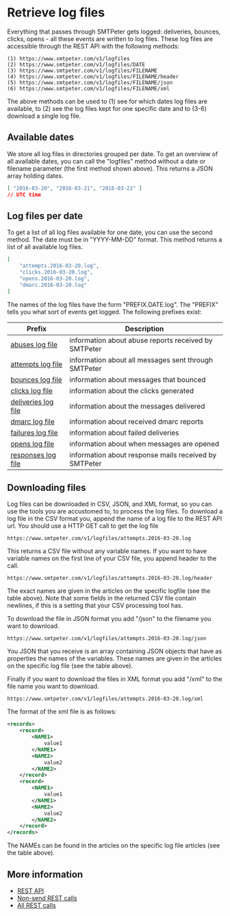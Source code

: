 # Retrieve log files

Everything that passes through SMTPeter gets logged: deliveries, bounces,
clicks, opens - all these events are written to log files. These log
files are accessible through the REST API with the following methods:

```text
(1) https://www.smtpeter.com/v1/logfiles
(2) https://www.smtpeter.com/v1/logfiles/DATE
(3) https://www.smtpeter.com/v1/logfiles/FILENAME
(4) https://www.smtpeter.com/v1/logfiles/FILENAME/header
(5) https://www.smtpeter.com/v1/logfiles/FILENAME/json
(6) https://www.smtpeter.com/v1/logfiles/FILENAME/xml
```

The above methods can be used to (1) see for which dates log files are 
available, to (2) see the log files kept for one specific date and to 
(3-6) download a single log file.


## Available dates

We store all log files in directories grouped per date. To get an overview 
of all available dates, you can call the "logfiles" method without a
date or filename parameter (the first method shown above). This returns a 
JSON array holding dates.

```json
[ "2016-03-20", "2016-03-21", "2016-03-22" ]
// UTC time
```


## Log files per date

To get a list of all log files available for one date, you can use the 
second method. The date must be in "YYYY-MM-DD" format. This method
returns a list of all available log files.

```json
[
    "attempts.2016-03-20.log",
    "clicks.2016-03-20.log",
    "opens.2016-03-20.log",
    "dmarc.2016-03-20.log"
]
```

The names of the log files have the form "PREFIX.DATE.log". The "PREFIX" 
tells you what sort of events get logged. The following 
prefixes exist:

| Prefix                                                | Description                                           |
| ----------------------------------------------------- | ----------------------------------------------------- |
| [abuses log file](log-abuses "abuses log file")       | information about abuse reports received by SMTPeter  |
| [attempts log file](log-attempts "attempts log file") | information about all messages sent through SMTPeter  |
| [bounces log file](log-bounces "bounces log file")    | information about messages that bounced               |
| [clicks log file](log-clicks "clicks log file")       | information about the clicks generated                |
| [deliveries log file](log-deliveries)                 | information about the messages delivered              |
| [dmarc log file](log-dmarc)                           | information about received dmarc reports              |
| [failures log file](log-failures)                     | information about failed deliveries                   |
| [opens log file](log-opens "opens log file")          | information about when messages are opened            |
| [responses log file](log-responses)                   | information about response mails received by SMTPeter |


## Downloading files

Log files can be downloaded in CSV, JSON, and XML format, so you can use
the tools you are accustomed to, to process the log files. 
To download a log file in the CSV format you, append the name of a log
file to the REST API url. You should use a HTTP GET call to get the log file

```text
https://www.smtpeter.com/v1/logfiles/attempts.2016-03-20.log
```

This returns a CSV file without any variable names. If you want to have
variable names on the first line of your CSV file, you append header to the
call.

```text
https://www.smtpeter.com/v1/logfiles/attempts.2016-03-20.log/header
```

The exact names are given in the articles on the specific logfile (see the
table above). Note that some fields in the returned CSV file contain
newlines, if this is a setting that your CSV processing tool has.

To download the file in JSON format you add "/json" to the filename you
want to download.

```text
https://www.smtpeter.com/v1/logfiles/attempts.2016-03-20.log/json
```

You JSON that you receive is an array containing JSON objects that have
as properties the names of the variables. These names are given in the
articles on the specific log file (see the table above).

Finally if you want to download the files in XML format you add "/xml" to
the file name you want to download.

```text
https://www.smtpeter.com/v1/logfiles/attempts.2016-03-20.log/xml
```

The format of the xml file is as follows:

```xml
<records>
    <record>
        <NAME1>
            value1
        </NAME1>
        <NAME2>
            value2
        </NAME2>
    </record>
    <record>
        <NAME1>
            value1
        </NAME1>
        <NAME2>
            value2
        </NAME2>
    </record>
</records>
```

The NAMEs can be found in the articles on the specific log file articles
(see the table above).

## More information

* [REST API](./rest-api)
* [Non-send REST calls](./rest-other-calls)
* [All REST calls](all-rest-calls)
